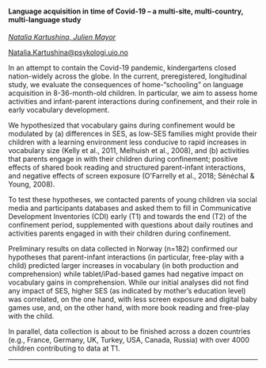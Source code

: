 #### Language acquisition in time of Covid-19 – a multi-site, multi-country, multi-language study

[*Natalia Kartushina, Julien Mayor*](./authors.md)

Natalia.Kartushina@psykologi.uio.no

In an attempt to contain the Covid-19 pandemic, kindergartens closed nation-widely across the globe. In the current, preregistered, longitudinal study, we evaluate the consequences of home-“schooling” on language acquisition in 8-36-month-old children. In particular, we aim to assess home activities and infant-parent interactions during confinement, and their role in early vocabulary development.

We hypothesized that vocabulary gains during confinement would be modulated by (a) differences in SES, as low-SES families might provide their children with a learning environment less conducive to rapid increases in vocabulary size (Kelly et al., 2011, Melhuish et al., 2008), and (b) activities that parents engage in with their children during confinement; positive effects of shared book reading and structured parent-infant interactions, and negative effects of screen exposure (O'Farrelly et al., 2018; Sénéchal & Young, 2008).

To test these hypotheses, we contacted parents of young children via social media and participants databases and asked them to fill in Communicative Development Inventories (CDI) early (T1) and towards the end (T2) of the confinement period, supplemented with questions about daily routines and activities parents engaged in with their children during confinement.

Preliminary results on data collected in Norway (n=182) confirmed our hypotheses that parent-infant interactions (in particular, free-play with a child) predicted larger increases in vocabulary (in both production and comprehension) while tablet/iPad-based games had negative impact on vocabulary gains in comprehension. While our initial analyses did not find any impact of SES, higher SES (as indicated by mother’s education level) was correlated, on the one hand, with less screen exposure and digital baby games use, and, on the other hand, with more book reading and free-play with the child. 

In parallel, data collection is about to be finished across a dozen countries (e.g., France, Germany, UK, Turkey, USA, Canada, Russia) with over 4000 children contributing to data at T1.

---

